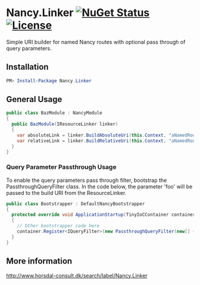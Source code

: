 # Nancy.Linker [![NuGet Status](http://img.shields.io/nuget/v/Nancy.Linker.svg?style=flat)](https://www.nuget.org/packages/Nancy.Linker/) [![License](https://img.shields.io/github/license/horsdal/nancy.linker.svg)](./LICENSE)

Simple URI builder for named Nancy routes with optional pass through of query parameters.

## Installation

```PowerShell
PM> Install-Package Nancy.Linker
```

## General Usage

```C#
public class BazModule : NancyModule
{
  public BazModule(IResourceLinker linker)
  {
    var absoluteLink = linker.BuildAbsoluteUri(this.Context, "aNamedRoute", parameters: new {id = 123})
    var relativeLink = linker.BuildRelativeUri(this.Context, "aNamedRoute", parameters: new {id = 123})
  }
}
```

### Query Parameter Passthrough Usage

To enable the query parameters pass through filter, bootstrap the PassthroughQueryFilter class.
In the code below, the parameter 'foo' will be passed to the build URI from the ResourceLinker.
```C#
public class Bootstrapper : DefaultNancyBootstrapper
{
  protected override void ApplicationStartup(TinyIoCContainer container, IPipelines pipelines)
  {
    // Other bootstrapper code here  
    container.Register<IQueryFilter>(new PassthroughQueryFilter(new[] { "foo" }));
  }
}
```

## More information

http://www.horsdal-consult.dk/search/label/Nancy.Linker

